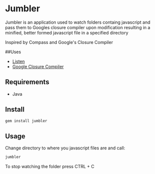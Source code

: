 # Jumbler

Jumbler is an application used to watch folders containg javascript
and pass them to Googles closure compiler upon modification
resulting in a minified, better formed javascript file in a specified directory

Inspired by Compass and Google's Closure Compiler

##Uses

* [Listen](http://github.com/guard/listen)
* [Google Closure Compiler](http://google.com/closure/compiler)

## Requirements

* Java

## Install

``` bash
gem install jumbler
```

## Usage

Change directory to where you javascript files are and call:
``` bash
jumbler
```
To stop watching the folder press CTRL + C